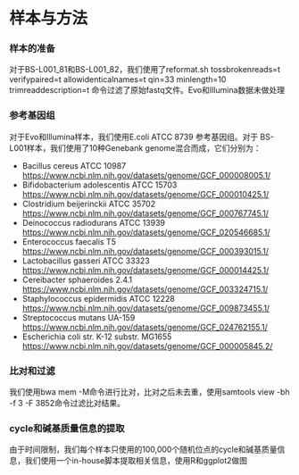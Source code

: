# 样本与方法

### 样本的准备
对于BS-L001_81和BS-L001_82，我们使用了reformat.sh tossbrokenreads=t verifypaired=t allowidenticalnames=t qin=33 minlength=10 trimreaddescription=t 命令过滤了原始fastq文件。Evo和Illumina数据未做处理

### 参考基因组
对于Evo和Illumina样本，我们使用E.coli ATCC 8739 参考基因组。对于 BS-L001样本，我们使用了10种Genebank genome混合而成，它们分别为：

- Bacillus cereus ATCC 10987 https://www.ncbi.nlm.nih.gov/datasets/genome/GCF_000008005.1/
- Bifidobacterium adolescentis ATCC 15703 https://www.ncbi.nlm.nih.gov/datasets/genome/GCF_000010425.1/
- Clostridium beijerinckii ATCC 35702 https://www.ncbi.nlm.nih.gov/datasets/genome/GCF_000767745.1/
- Deinococcus radiodurans ATCC 13939 https://www.ncbi.nlm.nih.gov/datasets/genome/GCF_020546685.1/
- Enterococcus faecalis T5 https://www.ncbi.nlm.nih.gov/datasets/genome/GCF_000393015.1/
- Lactobacillus gasseri ATCC 33323 https://www.ncbi.nlm.nih.gov/datasets/genome/GCF_000014425.1/
- Cereibacter sphaeroides 2.4.1 https://www.ncbi.nlm.nih.gov/datasets/genome/GCF_003324715.1/
- Staphylococcus epidermidis ATCC 12228 https://www.ncbi.nlm.nih.gov/datasets/genome/GCF_009873455.1/
- Streptococcus mutans UA-159 https://www.ncbi.nlm.nih.gov/datasets/genome/GCF_024762155.1/
- Escherichia coli str. K-12 substr. MG1655 https://www.ncbi.nlm.nih.gov/datasets/genome/GCF_000005845.2/

### 比对和过滤
我们使用bwa mem -M命令进行比对，比对之后未去重，使用samtools view -bh -f 3 -F 3852命令过滤比对结果。

### cycle和碱基质量信息的提取
由于时间限制，我们每个样本只使用的100,000个随机位点的cycle和碱基质量信息，我们使用一个in-house脚本提取相关信息，使用R和ggplot2做图
